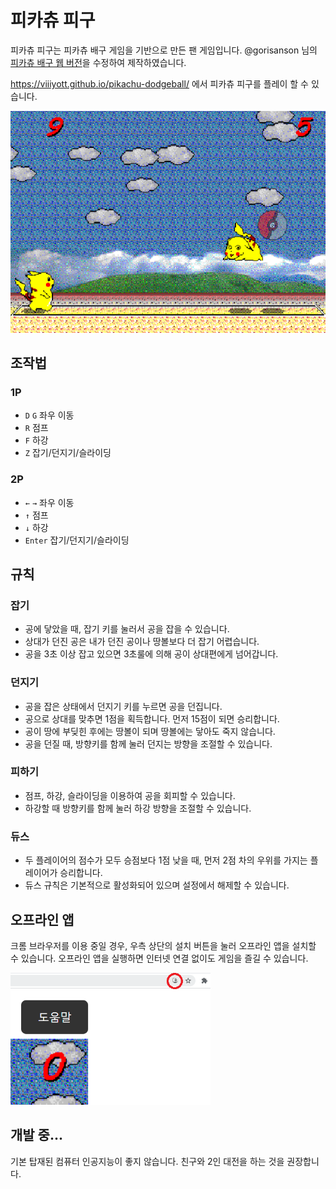 # 피카츄 피구

피카츄 피구는 피카츄 배구 게임을 기반으로 만든 팬 게임입니다. @gorisanson 님의 [피카츄 배구 웹 버전](https://gorisanson.github.io/pikachu-volleyball/ko)을 수정하여 제작하였습니다.

https://viiiyott.github.io/pikachu-dodgeball/ 에서 피카츄 피구를 플레이 할 수 있습니다.

<img src="/screenshot.png" width="640">

## 조작법

### 1P

- `D` `G` 좌우 이동
- `R` 점프
- `F` 하강
- `Z` 잡기/던지기/슬라이딩

### 2P

- `←` `→` 좌우 이동
- `↑` 점프
- `↓` 하강
- `Enter` 잡기/던지기/슬라이딩

## 규칙

### 잡기

- 공에 닿았을 때, 잡기 키를 눌러서 공을 잡을 수 있습니다.
- 상대가 던진 공은 내가 던진 공이나 땅볼보다 더 잡기 어렵습니다.
- 공을 3초 이상 잡고 있으면 3초룰에 의해 공이 상대편에게 넘어갑니다.

### 던지기

- 공을 잡은 상태에서 던지기 키를 누르면 공을 던집니다.
- 공으로 상대를 맞추면 1점을 획득합니다. 먼저 15점이 되면 승리합니다.
- 공이 땅에 부딪힌 후에는 땅볼이 되며 땅볼에는 닿아도 죽지 않습니다.
- 공을 던질 때, 방향키를 함께 눌러 던지는 방향을 조절할 수 있습니다.

### 피하기

- 점프, 하강, 슬라이딩을 이용하여 공을 회피할 수 있습니다.
- 하강할 때 방향키를 함께 눌러 하강 방향을 조절할 수 있습니다.

### 듀스

- 두 플레이어의 점수가 모두 승점보다 1점 낮을 때, 먼저 2점 차의 우위를 가지는 플레이어가 승리합니다.
- 듀스 규칙은 기본적으로 활성화되어 있으며 설정에서 해제할 수 있습니다.

## 오프라인 앱

크롬 브라우저를 이용 중일 경우, 우측 상단의 설치 버튼을 눌러 오프라인 앱을 설치할 수 있습니다. 오프라인 앱을 실행하면 인터넷 연결 없이도 게임을 즐길 수 있습니다.

<img src="/install.png" width="320">

## 개발 중...

기본 탑재된 컴퓨터 인공지능이 좋지 않습니다. 친구와 2인 대전을 하는 것을 권장합니다.
